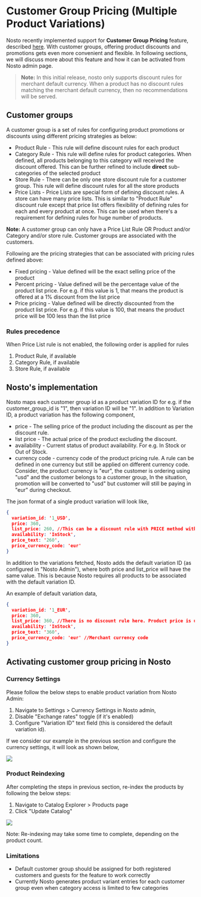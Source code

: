 # Customer Group Pricing (Multiple Product Variations)
Nosto recently implemented support for **Customer Group Pricing** feature, described [here](https://support.bigcommerce.com/s/article/Customer-Groups?language=en_US#pricing). With customer groups, offering product discounts and promotions gets even more convenient and flexible. In following sections, we will discuss more about this feature and how it can be activated from Nosto admin page.

> **Note:** In this initial release, nosto only supports discount rules for merchant default currency. When a product has no discount rules matching the merchant default currency, then no recommendations will be served.

## Customer groups
A customer group is a set of rules for configuring product promotions or discounts using different pricing strategies as below:
* Product Rule - This rule will define discount rules for each product
* Category Rule - This rule will define rules for product categories. When defined, all products belonging to this category will received the discount offered. This can be further refined to include **direct** sub-categories of the selected product
* Store Rule - There can be only one store discount rule for a customer group. This rule will define discount rules for all the store products
* Price Lists - Price Lists are special form of defining discount rules. A store can have many price lists. This is similar to "Product Rule" discount rule except that price list offers flexibility of defining rules for each and every product at once. This can be used when there's a requirement for defining rules for huge number of products. 

**Note:** A customer group can only have a Price List Rule OR Product and/or Category and/or store rule. Customer groups are associated with the customers.

Following are the pricing strategies that can be associated with pricing rules defined above:
* Fixed pricing - Value defined will be the exact selling price of the product
* Percent pricing - Value defined will be the percentage value of the product list price. For e.g. if this value is 1, that means the product is offered at a 1% discount from the list price
* Price pricing - Value defined will be directly discounted from the product list price. For e.g. if this value is 100, that means the product price will be 100 less than the list price

### Rules precedence
When Price List rule is not enabled, the following order is applied for rules
1. Product Rule, if available
2. Category Rule, if available
3. Store Rule, if available

## Nosto's implementation
Nosto maps each customer group id as a product variation ID
for e.g. if the customer_group_id is "1", then variation ID will be "1".
In addition to Variation ID, a product variation has the following component,
* price - The selling price of the product including the discount as per the discount rule.
* list price - The actual price of the product excluding the discount.
* availability - Current status of product availability. For e.g. In Stock or Out of Stock.
* currency code - currency code of the product pricing rule. A rule can be defined in one currency but still be applied on different currency code. Consider, the product currency is "eur", the customer is ordering using "usd" and the customer belongs to a customer group, 
In the situation, promotion will be converted to "usd" but  customer will still be paying in "eur" during checkout.

The json format of a single product variation will look like,

```json
{
  variation_id: '1_USD',
  price: 360,
  list_price: 260, //This can be a discount rule with PRICE method with a value of 100
  availability: 'InStock',
  price_text: '260',
  price_currency_code: 'eur'
}
```

In addition to the variations fetched, Nosto adds the default variation ID (as configured in "Nosto Admin"), where both price and list_price will have the same value. This is because Nosto requires all products to be associated with the default variation ID.

An example of default variation data,

```json
{
  variation_id: '1_EUR',
  price: 360,
  list_price: 360, //There is no discount rule here. Product price is used as it is
  availability: 'InStock',
  price_text: '360',
  price_currency_code: 'eur' //Merchant currency code
}
```

## Activating customer group pricing in Nosto

### Currency Settings
Please follow the below steps to enable product variation from Nosto Admin:

1. Navigate to Settings > Currency Settings in Nosto admin, 
2. Disable "Exchange rates" toggle (if it's enabled) 
3. Configure "Variation ID" text field  (this is considered the default variation id). 

If we consider our example in the previous section and configure the currency settings, it will look as shown below,

![](https://user-images.githubusercontent.com/82023195/154739514-8e5f078a-cf6d-45b1-b51b-dccc7a690396.png)

### Product Reindexing
After completing the steps in previous section, re-index the products by following the below steps:
1. Navigate to Catalog Explorer > Products page 
2. Click "Update Catalog"

![](https://user-images.githubusercontent.com/82023195/154738159-823129bd-2e07-4262-8817-a1300dfa4963.png)
   
Note: Re-indexing may take some time to complete, depending on the product count.

### Limitations

 * Default customer group should be assigned for both registered customers and guests for the feature to work correctly 
 * Currently Nosto generates product variant entries for each customer group even when category access is limited to few categories
